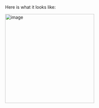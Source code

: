 Here is what it looks like:

<img width="289" alt="image" src="https://github.com/user-attachments/assets/4f75281b-3154-41e0-bcb2-112cf3abb51d">

